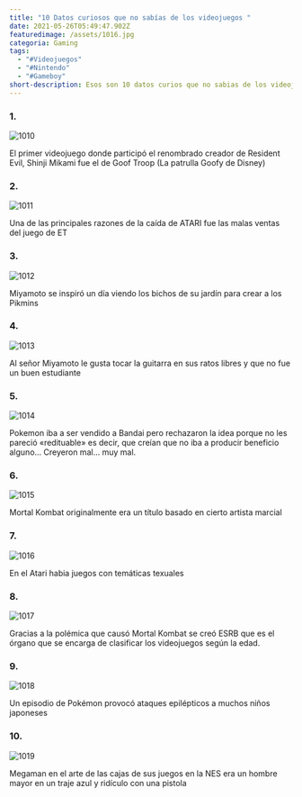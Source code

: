 ```yaml
---
title: "10 Datos curiosos que no sabías de los videojuegos "
date: 2021-05-26T05:49:47.902Z
featuredimage: /assets/1016.jpg
categoria: Gaming
tags:
  - "#Videojuegos"
  - "#Nintendo"
  - "#Gameboy"
short-description: Esos son 10 datos curios que no sabias de los videojuegos
---
```

### 1.

![1010](/assets/1010.jpg "1010")

El primer videojuego donde participó el renombrado creador de Resident Evil, Shinji Mikami fue el de Goof Troop (La patrulla Goofy de Disney)

### 2.

![1011](/assets/1011.jpg "1011")

Una de las principales razones de la caída de ATARI fue las malas ventas del juego de ET

### 3.

![1012](/assets/1012.jpg "1012")

Miyamoto se inspiró un día viendo los bichos de su jardín para crear a los Pikmins

### 4.

![1013](/assets/1013.jpg "1013")

Al señor Miyamoto le gusta tocar la guitarra en sus ratos libres y que no fue un buen estudiante

### 5.

![1014](/assets/1014.jpg "1014")

Pokemon iba a ser vendido a Bandai pero rechazaron la idea porque no les pareció  «redituable» es decir, que  creían que no iba a producir beneficio alguno… Creyeron mal… muy mal.

### 6.

![1015](/assets/1015.jpg "1015")

Mortal Kombat originalmente era un título basado en cierto artista marcial

### 7.

![1016](/assets/1016.jpg "1016")

En el Atari habia juegos con temáticas texuales

### 8.

![1017](/assets/1017.png "1017")

Gracias a la polémica que causó Mortal Kombat se creó ESRB que es el órgano que se encarga de clasificar los videojuegos según la edad.

### 9.

![1018](/assets/1014.jpg "1018")

Un episodio de Pokémon provocó ataques epilépticos a muchos niños japoneses

### 10.

![1019](/assets/1019.jpg "1019")

Megaman en el arte de las cajas de sus juegos en la NES era un hombre mayor en un traje azul y ridículo con una pistola